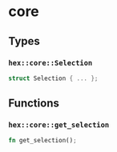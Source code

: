 # core


## Types

### `hex::core::Selection`

```rust
struct Selection { ... };
```


## Functions

### `hex::core::get_selection`


```rust
fn get_selection();
```
